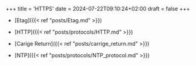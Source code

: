 +++
title = 'HTTPS'
date = 2024-07-22T09:10:24+02:00
draft = false
+++



- [Etag]({{< ref "posts/Etag.md" >}})

- [HTTP]({{< ref "posts/protocols/HTTP.md" >}})

- [Carige Return]({{< ref "posts/carrige_return.md" >}})

- [NTP]({{< ref "posts/protocols/NTP_protocol.md" >}})
